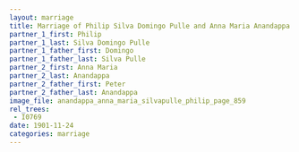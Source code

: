 ```yaml
---
layout: marriage
title: Marriage of Philip Silva Domingo Pulle and Anna Maria Anandappa
partner_1_first: Philip
partner_1_last: Silva Domingo Pulle
partner_1_father_first: Domingo
partner_1_father_last: Silva Pulle
partner_2_first: Anna Maria
partner_2_last: Anandappa
partner_2_father_first: Peter
partner_2_father_last: Anandappa
image_file: anandappa_anna_maria_silvapulle_philip_page_859
rel_trees:
 - I0769
date: 1901-11-24
categories: marriage
---
```


